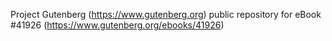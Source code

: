 Project Gutenberg (https://www.gutenberg.org) public repository for eBook #41926 (https://www.gutenberg.org/ebooks/41926)
